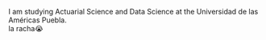 I am studying Actuarial Science and Data Science at the Universidad de las Américas Puebla.  
la racha😭
